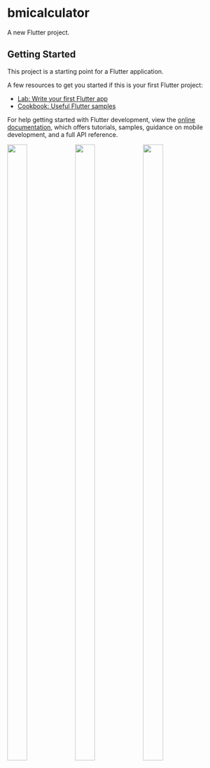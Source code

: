 # bmicalculator

A new Flutter project.

## Getting Started

This project is a starting point for a Flutter application.

A few resources to get you started if this is your first Flutter project:

- [Lab: Write your first Flutter app](https://docs.flutter.dev/get-started/codelab)
- [Cookbook: Useful Flutter samples](https://docs.flutter.dev/cookbook)

For help getting started with Flutter development, view the
[online documentation](https://docs.flutter.dev/), which offers tutorials,
samples, guidance on mobile development, and a full API reference.
<p>
  <img src="https://github.com/krish0i/bmicalculator/assets/162409974/d1cfe1a4-408a-414c-9e81-e0199ce0579e" height='60%' width='30%'>
  <img src="https://github.com/krish0i/bmicalculator/assets/162409974/87d00441-cc00-475c-a0e7-6c042478664c" height='60%' width='30%'>
  <img src="https://github.com/krish0i/bmicalculator/assets/162409974/023f0045-97d0-4dde-8279-8419d0d2ab6c" height='60%' width='30%'>
</p>
